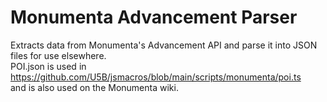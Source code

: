 # Monumenta Advancement Parser
Extracts data from Monumenta's Advancement API and parse it into JSON files for use elsewhere.  
POI.json is used in https://github.com/U5B/jsmacros/blob/main/scripts/monumenta/poi.ts  
and is also used on the Monumenta wiki.

